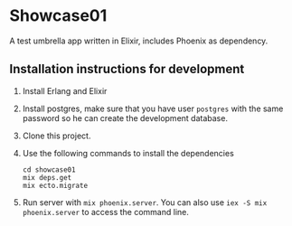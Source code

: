 # Showcase01

A test umbrella app written in Elixir, includes Phoenix as dependency.

## Installation instructions for development

1. Install Erlang and Elixir
2. Install postgres, make sure that you have user `postgres` with the same password so he can create the development database.
3. Clone this project.
4. Use the following commands to install the dependencies
   
   ```
   cd showcase01
   mix deps.get
   mix ecto.migrate
   ```
   
5. Run server with `mix phoenix.server`. You can also use `iex -S mix phoenix.server` to access the command line.


